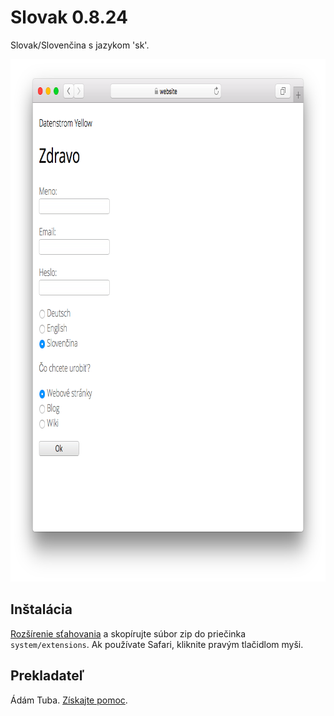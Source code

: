Slovak 0.8.24
=============
Slovak/Slovenčina s jazykom 'sk'.

<p align="center"><img src="slovak-screenshot.png?raw=true" width="795" height="836" alt="Screenshot"></p>

## Inštalácia

[Rozšírenie sťahovania](https://github.com/datenstrom/yellow-extensions/raw/master/zip/slovak.zip) a skopírujte súbor zip do priečinka `system/extensions`. Ak používate Safari, kliknite pravým tlačidlom myši.

## Prekladateľ

Ádám Tuba. [Získajte pomoc](https://datenstrom.se/yellow/help/).
